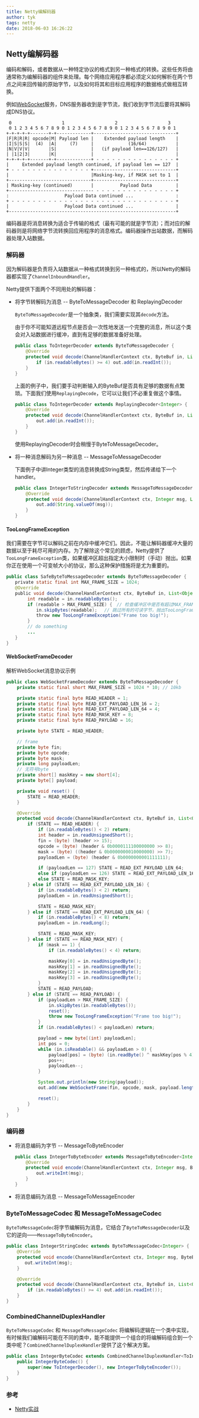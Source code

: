 ```yaml
---
title: Netty编解码器
author: tyk
tags: netty
date: 2018-06-03 16:26:22
---
```




## Netty编解码器
编码和解码，或者数据从一种特定协议的格式到另一种格式的转换。这些任务将由通常称为编解码器的组件来处理。每个网络应用程序都必须定义如何解析在两个节点之间来回传输的原始字节，以及如何将其和目标应用程序的数据格式做相互转换。

例如[WebSocket](websocket.html)服务，DNS服务器收到是字节流，我们收到字节流后要将其解码成DNS协议。
```
 0                   1                   2                   3
 0 1 2 3 4 5 6 7 8 9 0 1 2 3 4 5 6 7 8 9 0 1 2 3 4 5 6 7 8 9 0 1
+-+-+-+-+-------+-+-------------+-------------------------------+
|F|R|R|R| opcode|M| Payload len |    Extended payload length    |
|I|S|S|S|  (4)  |A|     (7)     |             (16/64)           |
|N|V|V|V|       |S|             |   (if payload len==126/127)   |
| |1|2|3|       |K|             |                               |
+-+-+-+-+-------+-+-------------+ - - - - - - - - - - - - - - - +
|     Extended payload length continued, if payload len == 127  |
+ - - - - - - - - - - - - - - - +-------------------------------+
|                               |Masking-key, if MASK set to 1  |
+-------------------------------+-------------------------------+
| Masking-key (continued)       |          Payload Data         |
+-------------------------------- - - - - - - - - - - - - - - - +
:                     Payload Data continued ...                :
+ - - - - - - - - - - - - - - - - - - - - - - - - - - - - - - - +
|                     Payload Data continued ...                |
+---------------------------------------------------------------+
```

编码器是将消息转换为适合于传输的格式（最有可能的就是字节流）；而对应的解码器则是将网络字节流转换回应用程序的消息格式。编码器操作出站数据，而解码器处理入站数据。

### 解码器
因为解码器是负责将入站数据从一种格式转换到另一种格式的，所以Netty的解码器都实现了`ChannelInboundHandler`。

Netty提供下面两个不同用处的解码器：

- 将字节转解码为消息 -- ByteToMessageDecoder 和 ReplayingDecoder

    `ByteToMessageDecoder`是一个抽象类，我们需要实现其`decode`方法。
    
    由于你不可能知道远程节点是否会一次性地发送一个完整的消息，所以这个类会对入站数据进行缓冲，直到有足够的数据准备好处理。
    
    ``` java 
    public class ToIntegerDecoder extends ByteToMessageDecoder {
        @Override
        protected void decode(ChannelHandlerContext ctx, ByteBuf in, List<Object> out) throws Exception {
            if (in.readableBytes() >= 4) out.add(in.readInt());
        }
    }
    ```

    上面的例子中，我们要手动判断输入的ByteBuf是否具有足够的数据有点繁琐。下面我们使用`ReplayingDecode`，它可以让我们不必重复做这个事情。
    ``` java
    public class ToIntegerDecoder extends ReplayingDecoder<Integer> {
        @Override
        protected void decode(ChannelHandlerContext ctx, ByteBuf in, List<Object> out) throws Exception {
            out.add(in.readInt());
        }
    }
    ```
    使用ReplayingDecoder时会稍慢于ByteToMessageDecoder。

- 将一种消息解码为另一种消息 -- MessageToMessageDecoder

    下面例子中讲Integer类型的消息转换成String类型，然后传递给下一个handler。
    
    ``` java
    public class IntegerToStringDecoder extends MessageToMessageDecoder<Integer> {
        @Override
        protected void decode(ChannelHandlerContext ctx, Integer msg, List<Object> out) throws Exception {
            out.add(String.valueOf(msg));
        }
    }
    ```

#### TooLongFrameException 

我们需要在字节可以解码之前在内存中缓冲它们。因此，不能让解码器缓冲大量的数据以至于耗尽可用的内存。为了解除这个常见的顾虑，Netty提供了`TooLongFrameException`类，如果缓冲区超出指定大小限制时（手动）抛出。如果你正在使用一个可变帧大小的协议，那么这种保护措施将是尤为重要的。

``` java 
public class SafeByteToMessageDecoder extends ByteToMessageDecoder {
　　private static final int MAX_FRAME_SIZE = 1024;
　　@Override
　　public void decode(ChannelHandlerContext ctx, ByteBuf in, List<Object> out) throws Exception {
        int readable = in.readableBytes();
        if (readable > MAX_FRAME_SIZE) {　// 检查缓冲区中是否有超过MAX_FRAME_SIZE个字节
        　　in.skipBytes(readable);　 // 跳过所有的可读字节，抛出TooLongFrame-Exception 并通知ChannelHandler
        　　throw new TooLongFrameException("Frame too big!");
        }
        // do something
        ...
　　}
}
```

#### WebSocketFrameDecoder 

解析WebSocket消息协议示例

``` java
public class WebSocketFrameDecoder extends ByteToMessageDecoder {
    private static final short MAX_FRAME_SIZE = 1024 * 10; // 10kb

    private static final byte READ_HEADER = 1;
    private static final byte READ_EXT_PAYLOAD_LEN_16 = 2;
    private static final byte READ_EXT_PAYLOAD_LEN_64 = 4;
    private static final byte READ_MASK_KEY = 8;
    private static final byte READ_PAYLOAD = 16;

    private byte STATE = READ_HEADER;

    // frame
    private byte fin;
    private byte opcode;
    private byte mask;
    private long payloadLen;
    // 无符号byte
    private short[] maskKey = new short[4];
    private byte[] payload;

    private void reset() {
        STATE = READ_HEADER;
    }

    @Override
    protected void decode(ChannelHandlerContext ctx, ByteBuf in, List<Object> out) throws Exception {
        if (STATE == READ_HEADER) {
            if (in.readableBytes() < 2) return;
            int header = in.readUnsignedShort();
            fin = (byte) (header >> 15);
            opcode = (byte) (header & 0b0000111100000000 >> 8);
            mask = (byte) ((header & 0b0000000010000000) >> 7);
            payloadLen = (byte) (header & 0b0000000001111111);

            if (payloadLen == 127) STATE = READ_EXT_PAYLOAD_LEN_64;
            else if (payloadLen == 126) STATE = READ_EXT_PAYLOAD_LEN_16;
            else STATE = READ_MASK_KEY;
        } else if (STATE == READ_EXT_PAYLOAD_LEN_16) {
            if (in.readableBytes() < 2) return;
            payloadLen = in.readUnsignedShort();

            STATE = READ_MASK_KEY;
        } else if (STATE == READ_EXT_PAYLOAD_LEN_64) {
            if (in.readableBytes() < 8) return;
            payloadLen = in.readLong();

            STATE = READ_MASK_KEY;
        } else if (STATE == READ_MASK_KEY) {
            if (mask == 1) {
                if (in.readableBytes() < 4) return;

                maskKey[0] = in.readUnsignedByte();
                maskKey[1] = in.readUnsignedByte();
                maskKey[2] = in.readUnsignedByte();
                maskKey[3] = in.readUnsignedByte();
            }
            STATE = READ_PAYLOAD;
        } else if (STATE == READ_PAYLOAD) {
            if (payloadLen > MAX_FRAME_SIZE) {
                in.skipBytes(in.readableBytes());
                reset();
                throw new TooLongFrameException("Frame too big!");
            }
            if (in.readableBytes() < payloadLen) return;

            payload = new byte[(int) payloadLen];
            int pos = 0;
            while (in.isReadable() && payloadLen > 0) {
                payload[pos] = (byte) (in.readByte() ^ maskKey[pos % 4]);
                pos++;
                payloadLen--;
            }

            System.out.println(new String(payload));
            out.add(new WebSocketFrame(fin, opcode, mask, payload.length, maskKey, payload));

            reset();
        }
    }
}
```

### 编码器

- 将消息编码为字节 -- MessageToByteEncoder

    ``` java 
    public class IntegerToByteEncoder extends MessageToByteEncoder<Integer> {
        @Override
        protected void encode(ChannelHandlerContext ctx, Integer msg, ByteBuf out) throws Exception {
            out.writeInt(msg);
        }
    }
    ```

- 将消息编码为消息 -- MessageToMessageEncoder

### ByteToMessageCodec 和 MessageToMessageCodec
`ByteToMessageCodec`将字节编解码为消息，它结合了`ByteToMessageDecoder`以及它的逆向——`MessageToByteEncoder`。

``` java 
public class IntegerStringCodec extends ByteToMessageCodec<Integer> {
    @Override
    protected void encode(ChannelHandlerContext ctx, Integer msg, ByteBuf out) throws Exception {
       out.writeInt(msg); 
    }

    @Override
    protected void decode(ChannelHandlerContext ctx, ByteBuf in, List<Object> out) throws Exception {
        if (in.readableBytes() >= 4) out.add(in.readInt());
    }
}
```

### CombinedChannelDuplexHandler
`ByteToMessageCodec` 和 `MessageToMessageCodec` 将编解码逻辑在一个类中实现，有时候我们编解码可能在不同的类中，能不能提供一个组合的将编解码组合到一个类中呢？`CombinedChannelDuplexHandler`提供了这个解决方案。

``` java
public class IntegerByteCodec extends CombinedChannelDuplexHandler<ToIntegerDecoder, IntegerToByteEncoder> {
    public IntegerByteCodec() {
        super(new ToIntegerDecoder(), new IntegerToByteEncoder());
    }
}
```

### 参考
- [Netty实战](https://book.douban.com/subject/27038538/)